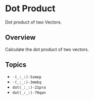 # Dot Product

Dot product of two Vectors.

## Overview

Calculate the dot product of two vectors.

## Topics

- ``⋅(_:_:)-5xmep``
- ``⋅(_:_:)-3mmbq``
- ``dot(_:_:)-21pra``
- ``dot(_:_:)-70qan``
